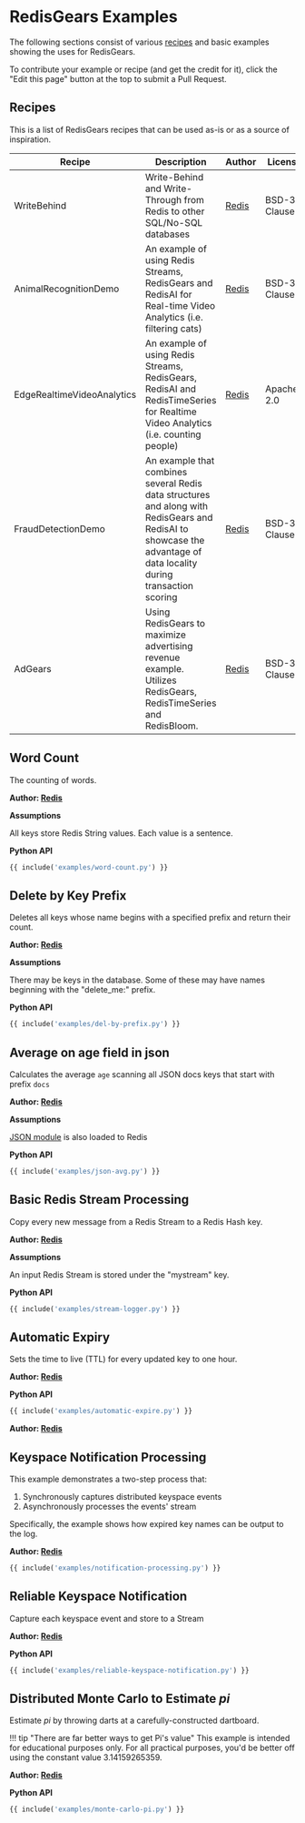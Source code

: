 # RedisGears Examples
The following sections consist of various [recipes](glossary.md#recipe) and basic examples showing the uses for RedisGears.

To contribute your example or recipe (and get the credit for it), click the "Edit this page" button at the top to submit a Pull Request.

## Recipes
This is a list of RedisGears recipes that can be used as-is or as a source of inspiration.

| Recipe | Description | Author | License | URL |
| --- | --- | --- | --- | --- |
| WriteBehind | Write-Behind and Write-Through from Redis to other SQL/No-SQL databases | [Redis](https://redis.com/) | BSD-3-Clause | [git](https://github.com/RedisGears/WriteBehind/) |
| AnimalRecognitionDemo | An example of using Redis Streams, RedisGears and RedisAI for Real-time Video Analytics (i.e. filtering cats) | [Redis](https://redis.com/) | BSD-3-Clause | [git](https://github.com/RedisGears/AnimalRecognitionDemo) |
| EdgeRealtimeVideoAnalytics | An example of using Redis Streams, RedisGears, RedisAI and RedisTimeSeries for Realtime Video Analytics (i.e. counting people) | [Redis](https://redis.com/) | Apache-2.0 | [git](https://github.com/RedisGears/EdgeRealtimeVideoAnalytics) |
| FraudDetectionDemo | An example that combines several Redis data structures and along with RedisGears and RedisAI to showcase the advantage of data locality during transaction scoring | [Redis](https://redis.com) | BSD-3-Clause | [git](https://github.com/RedisAI/FraudDetectionDemo)|
| AdGears | Using RedisGears to maximize advertising revenue example.  Utilizes RedisGears, RedisTimeSeries and RedisBloom.| [Redis](https://redis.com) | BSD-3-Clause | [git](https://github.com/Redis-Solution-Architects/AdGears)|

## Word Count
The counting of words.

**Author: [Redis](https://redis.com/)**

**Assumptions**

All keys store Redis String values. Each value is a sentence.

**Python API**

```python
{{ include('examples/word-count.py') }}
```

## Delete by Key Prefix
Deletes all keys whose name begins with a specified prefix and return their count.

**Author: [Redis](https://redis.com/)**

**Assumptions**

There may be keys in the database. Some of these may have names beginning with the "delete_me:" prefix.

**Python API**

```python
{{ include('examples/del-by-prefix.py') }}
```

## Average on age field in json
Calculates the average `age` scanning all JSON docs keys that start with prefix `docs`

**Author: [Redis](https://redis.com/)**

**Assumptions**

[JSON module](https://oss.redis.com/redisjson/) is also loaded to Redis

**Python API**

```python
{{ include('examples/json-avg.py') }}
```

## Basic Redis Stream Processing

Copy every new message from a Redis Stream to a Redis Hash key.

**Author: [Redis](https://redis.com/)**

**Assumptions**

An input Redis Stream is stored under the "mystream" key.

**Python API**

```python
{{ include('examples/stream-logger.py') }}
```

## Automatic Expiry

Sets the time to live (TTL) for every updated key to one hour.

**Author: [Redis](https://redis.com/)**

**Python API**

```python
{{ include('examples/automatic-expire.py') }}
```

**Author: [Redis](https://redis.com/)**

## Keyspace Notification Processing

This example demonstrates a two-step process that:

1. Synchronously captures distributed keyspace events
1. Asynchronously processes the events' stream

Specifically, the example shows how expired key names can be output to the log.

**Author: [Redis](https://redis.com/)**

```python
{{ include('examples/notification-processing.py') }}
```

## Reliable Keyspace Notification

Capture each keyspace event and store to a Stream

**Author: [Redis](https://redis.com/)**

**Python API**

```python
{{ include('examples/reliable-keyspace-notification.py') }}
```

## Distributed Monte Carlo to Estimate _pi_

Estimate _pi_ by throwing darts at a carefully-constructed dartboard.

!!! tip "There are far better ways to get Pi's value"
    This example is intended for educational purposes only. For all practical purposes, you'd be better off using the constant value 3.14159265359.

**Author: [Redis](https://redis.com/)**

**Python API**

```python
{{ include('examples/monte-carlo-pi.py') }}
```
